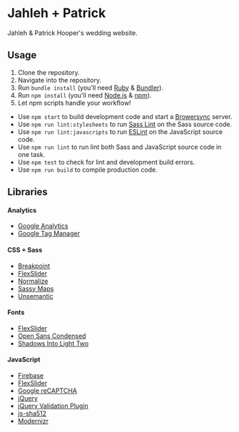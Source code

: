 # Jahleh + Patrick
Jahleh & Patrick Hooper's wedding website.

## Usage
1. Clone the repository.
2. Navigate into the repository.
3. Run `bundle install` (you'll need [Ruby](https://www.ruby-lang.org/en/) & [Bundler](http://bundler.io/)).
4. Run `npm install` (you'll need [Node.js](https://nodejs.org/en/) & [npm](https://www.npmjs.com/)).
5. Let npm scripts handle your workflow!
  * Use `npm start` to build development code and start a [Browersync](https://www.browsersync.io/) server.
  * Use `npm run lint:stylesheets` to run [Sass Lint](https://github.com/sasstools/sass-lint) on the Sass source code.
  * Use `npm run lint:javascripts` to run [ESLint](http://eslint.org/) on the JavaScript source code.
  * Use `npm run lint` to run lint both Sass and JavaScript source code in one task.
  * Use `npm test` to check for lint and development build errors.
  * Use `npm run build` to compile production code.

## Libraries

#### Analytics
- [Google Analytics](https://www.google.com/analytics/)
- [Google Tag Manager](https://www.google.com/analytics/tag-manager/)

#### CSS + Sass
- [Breakpoint](http://breakpoint-sass.com/)
- [FlexSlider](http://flexslider.woothemes.com/)
- [Normalize](https://necolas.github.io/normalize.css/)
- [Sassy Maps](https://github.com/at-import/Sassy-Maps)
- [Unsemantic](http://unsemantic.com/)

#### Fonts
- [FlexSlider](http://flexslider.woothemes.com/)
- [Open Sans Condensed](https://www.google.com/fonts/specimen/Open+Sans+Condensed)
- [Shadows Into Light Two](https://www.google.com/fonts/specimen/Shadows+Into+Light+Two)

#### JavaScript
- [Firebase](https://www.firebase.com/)
- [FlexSlider](http://flexslider.woothemes.com/)
- [Google reCAPTCHA](https://www.google.com/recaptcha/intro/index.html)
- [jQuery](https://jquery.com)
- [jQuery Validation Plugin](http://jqueryvalidation.org/)
- [js-sha512](https://github.com/emn178/js-sha512)
- [Modernizr](http://modernizr.com/)
